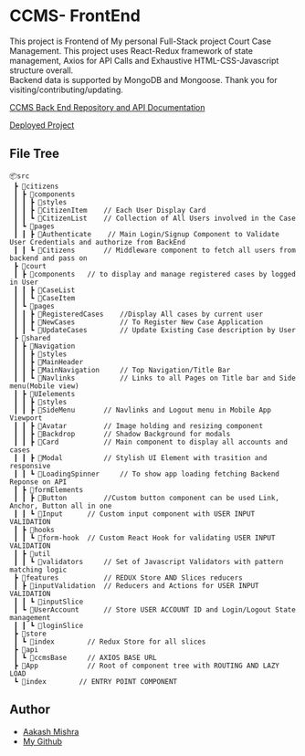 # CCMS- FrontEnd 
This project is Frontend of My personal Full-Stack project Court Case Management. This project uses React-Redux framework of state management, Axios for API Calls and Exhaustive HTML-CSS-Javascript structure overall.  
Backend data is supported by MongoDB and Mongoose. Thank you for visiting/contributing/updating.

[CCMS Back End Repository and API Documentation](https://github.com/Aakash-mishra2/node-express-mongodb-court-case-management-backend)

[Deployed Project](https://yourccms.netlify.app/)


## File Tree
```
📦src
 ┣ 📂citizens
 ┃ ┣ 📂components
 ┃ ┃ ┣ 📂styles
 ┃ ┃ ┣ 📜CitizenItem    // Each User Display Card 
 ┃ ┃ ┗ 📜CitizenList    // Collection of All Users involved in the Case
 ┃ ┗ 📂pages
 ┃ ┃ ┣ 📜Authenticate    // Main Login/Signup Component to Validate User Credentials and authorize from BackEnd
 ┃ ┃ ┗ 📜Citizens       // Middleware component to fetch all users from backend and pass on 
 ┣ 📂court
 ┃ ┣ 📂components   // to display and manage registered cases by logged in User 
 ┃ ┃ ┣ 📜CaseList
 ┃ ┃ ┗ 📜CaseItem
 ┃ ┗ 📂pages
 ┃ ┃ ┣ 📜RegisteredCases    //Display All cases by current user
 ┃ ┃ ┣ 📜NewCases           // To Register New Case Application
 ┃ ┃ ┗ 📜UpdateCases        // Update Existing Case description by User  
 ┣ 📂shared
 ┃ ┣ 📂Navigation
 ┃ ┃ ┣ 📂styles
 ┃ ┃ ┣ 📜MainHeader
 ┃ ┃ ┣ 📜MainNavigation     // Top Navigation/Title Bar
 ┃ ┃ ┗ 📜Navlinks           // Links to all Pages on Title bar and Side menu(Mobile view)
 ┃ ┣ 📂UIelements
 ┃ ┃ ┣ 📂styles
 ┃ ┃ ┣ 📜SideMenu       // Navlinks and Logout menu in Mobile App Viewport
 ┃ ┃ ┣ 📜Avatar         // Image holding and resizing component
 ┃ ┃ ┣ 📜Backdrop       // Shadow Background for modals
 ┃ ┃ ┣ 📜Card           // Main component to display all accounts and cases
 ┃ ┃ ┣ 📜Modal          // Stylish UI Element with trasition and responsive 
 ┃ ┃ ┗ 📜LoadingSpinner     // To show app loading fetching Backend Reponse on API
 ┃ ┣ 📂formElements
 ┃ ┃ ┣ 📜Button         //Custom button component can be used Link, Anchor, Button all in one
 ┃ ┃ ┗ 📜Input      // Custom input component with USER INPUT VALIDATION
 ┃ ┣ 📂hooks
 ┃ ┃ ┗ 📜form-hook  // Custom React Hook for validating USER INPUT VALIDATION
 ┃ ┣ 📂util
 ┃ ┃ ┗ 📜validators     // Set of Javascript Validators with pattern matching logic
 ┣ 📂features           // REDUX Store AND Slices reducers 
 ┃ ┣ 📂inputValidation  // Reducers and Actions for USER INPUT VALIDATION 
 ┃ ┃ ┗ 📜inputSlice
 ┃ ┗ 📂UserAccount      // Store USER ACCOUNT ID and Login/Logout State management
 ┃ ┃ ┗ 📜loginSlice
 ┣ 📂store
 ┃ ┗ 📜index        // Redux Store for all slices
 ┣ 📂api
 ┃ ┗ 📜ccmsBase     // AXIOS BASE URL
 ┣ 📜App            // Root of component tree with ROUTING AND LAZY LOAD        
 ┗ 📜index        // ENTRY POINT COMPONENT 
```
## Author
- [Aakash Mishra](https://portfolio-aakash28.netlify.app/)
- [My Github ](https://github.com/Aakash-mishra2)
